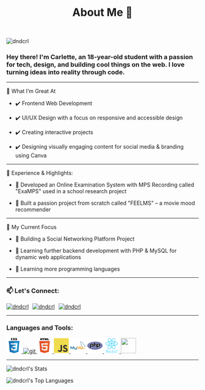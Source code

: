 <h1 align="center">About Me 👋</h1> 
<br>


<p align="left"> <img src="https://komarev.com/ghpvc/?username=dndcrl&label=Profile%20views&color=0b2f6b&style=flat" alt="dndcrl" /> </p>

<h3>Hey there! I'm Carlette, an 18-year-old student with a passion for tech, design, and building cool things on the web. I love turning ideas into reality through code.</h3>

<hr>

🧩 What I’m Great At

- ✔️ Frontend Web Development 

- ✔️ UI/UX Design with a focus on responsive and accessible design

- ✔️ Creating interactive projects

- ✔️ Designing visually engaging content for social media & branding using Canva

<hr>

💼 Experience & Highlights:

- 📃 Developed an Online Examination System with MPS Recording called "ExaMPS" used in a school research project

- 🎥 Built a passion project from scratch called "FEELMS" – a movie mood recommender
  
<hr>

🔬 My Current Focus

- 💙 Building a Social Networking Platform Project

- 💙 Learning further backend development with PHP & MySQL for dynamic web applications

- 💙 Learning more programming languages

<hr>

  
<h3 align="left">📫 Let's Connect:</h3>
<div style="display: flex; gap: 10px; align-items: center;">
  <a href="https://discord.com/users/0xerces" target="_blank">
    <img src="https://raw.githubusercontent.com/rahuldkjain/github-profile-readme-generator/master/src/images/icons/Social/discord.svg" alt="dndcrl" height="30" width="40" />
  </a>
  <a href="https://instagram.com/dndcrl" target="_blank">
    <img src="https://raw.githubusercontent.com/rahuldkjain/github-profile-readme-generator/master/src/images/icons/Social/instagram.svg" alt="dndcrl" height="30" width="40" />
  </a>
  <a href="https://facebook.com/motherkeyn" target="_blank">
    <img src="https://raw.githubusercontent.com/rahuldkjain/github-profile-readme-generator/master/src/images/icons/Social/facebook.svg" alt="dndcrl" height="30" width="40" />
  </a>
</div>

<hr>

<h3 align="left">Languages and Tools:</h3>
<p align="left"> 
<a href="https://www.w3schools.com/css/" target="_blank" rel="noreferrer"> <img src="https://raw.githubusercontent.com/devicons/devicon/master/icons/css3/css3-original-wordmark.svg" alt="css3" width="40" height="40"/> </a>
<a href="https://git-scm.com/" target="_blank" rel="noreferrer"> <img src="https://www.vectorlogo.zone/logos/git-scm/git-scm-icon.svg" alt="git" width="40" height="40"/> </a> 
<a href="https://www.w3.org/html/" target="_blank" rel="noreferrer"> <img src="https://raw.githubusercontent.com/devicons/devicon/master/icons/html5/html5-original-wordmark.svg" alt="html5" width="40" height="40"/> </a> <a href="https://developer.mozilla.org/en-US/docs/Web/JavaScript" target="_blank" rel="noreferrer"> <img src="https://raw.githubusercontent.com/devicons/devicon/master/icons/javascript/javascript-original.svg" alt="javascript" width="40" height="40"/> </a>
<a href="https://www.mysql.com/" target="_blank" rel="noreferrer"> <img src="https://raw.githubusercontent.com/devicons/devicon/master/icons/mysql/mysql-original-wordmark.svg" alt="mysql" width="40" height="40"/> </a> 
<a href="https://www.php.net" target="_blank" rel="noreferrer"> <img src="https://raw.githubusercontent.com/devicons/devicon/master/icons/php/php-original.svg" alt="php" width="40" height="40"/> </a> 
<a href="https://reactjs.org/" target="_blank" rel="noreferrer"> <img src="https://raw.githubusercontent.com/devicons/devicon/master/icons/react/react-original-wordmark.svg" alt="react" width="40" height="40"/> </a> 
<img src="https://www.vectorlogo.zone/logos/tailwindcss/tailwindcss-icon.svg"  width="40" height="40"/>
</p>

<hr>



![dndcrl's Stats](https://github-readme-stats.vercel.app/api?username=dndcrl&theme=blueberry&show_icons=true&hide_border=true&count_private=false)

![dndcrl's Top Languages](https://github-readme-stats.vercel.app/api/top-langs/?username=dndcrl&theme=blueberry&show_icons=true&hide_border=true&layout=compact)

